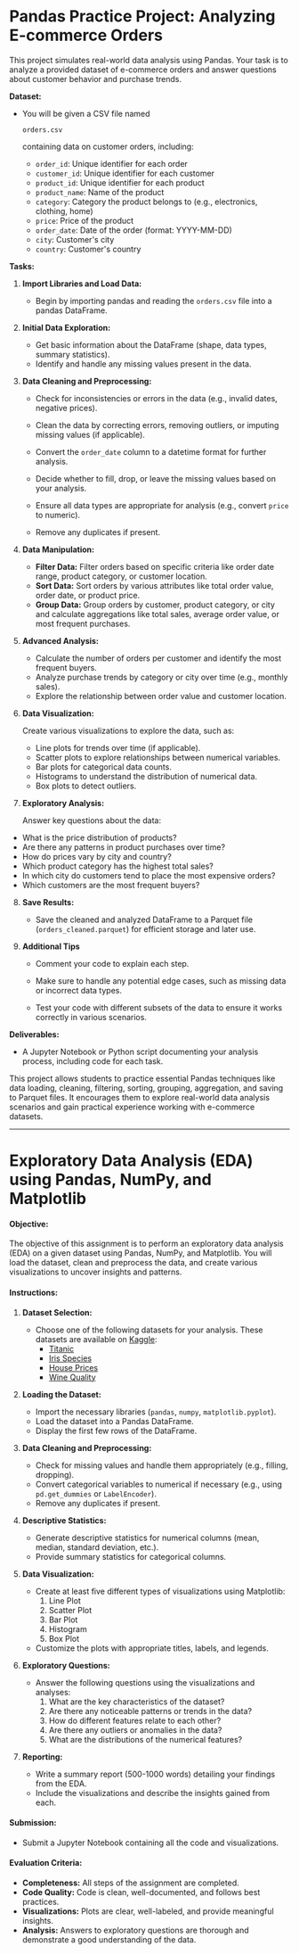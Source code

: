 # Pandas Practice Project: Analyzing E-commerce Orders

This project simulates real-world data analysis using Pandas. Your task is to analyze a provided dataset of e-commerce orders and answer questions about customer behavior and purchase trends.

**Dataset:**

- You will be given a CSV file named 

  ```
  orders.csv
  ```

   containing data on customer orders, including:

  - `order_id`: Unique identifier for each order
  - `customer_id`: Unique identifier for each customer
  - `product_id`: Unique identifier for each product
  - `product_name`: Name of the product
  - `category`: Category the product belongs to (e.g., electronics, clothing, home)
  - `price`: Price of the product
  - `order_date`: Date of the order (format: YYYY-MM-DD)
  - `city`: Customer's city
  - `country`: Customer's country

**Tasks:**

1. **Import Libraries and Load Data:**
   - Begin by importing pandas and reading the `orders.csv` file into a pandas DataFrame.

2. **Initial Data Exploration:**
   - Get basic information about the DataFrame (shape, data types, summary statistics).
   - Identify and handle any missing values present in the data.

3. **Data Cleaning and Preprocessing:**
   - Check for inconsistencies or errors in the data (e.g., invalid dates, negative prices).

   - Clean the data by correcting errors, removing outliers, or imputing missing values (if applicable).

   - Convert the `order_date` column to a datetime format for further analysis.

   - Decide whether to fill, drop, or leave the missing values based on your analysis.

   - Ensure all data types are appropriate for analysis (e.g., convert `price` to numeric).

   - Remove any duplicates if present.

     

4. **Data Manipulation:**
   - **Filter Data:** Filter orders based on specific criteria like order date range, product category, or customer location.
   - **Sort Data:** Sort orders by various attributes like total order value, order date, or product price.
   - **Group Data:** Group orders by customer, product category, or city and calculate aggregations like total sales, average order value, or most frequent purchases.

5. **Advanced Analysis:**
   - Calculate the number of orders per customer and identify the most frequent buyers.
   - Analyze purchase trends by category or city over time (e.g., monthly sales).
   - Explore the relationship between order value and customer location.

6. **Data Visualization:**

   Create various visualizations to explore the data, such as:

   - Line plots for trends over time (if applicable).
   - Scatter plots to explore relationships between numerical variables.
   - Bar plots for categorical data counts.
   - Histograms to understand the distribution of numerical data.
   - Box plots to detect outliers.

7. **Exploratory Analysis:**

    Answer key questions about the data:
  - What is the price distribution of products?
  - Are there any patterns in product purchases over time?
  - How do prices vary by city and country?
  - Which product category has the highest total sales?
  - In which city do customers tend to place the most expensive orders?
  - Which customers are the most frequent buyers?

8. **Save Results:**

   - Save the cleaned and analyzed DataFrame to a Parquet file (`orders_cleaned.parquet`) for efficient storage and later use.

9. **Additional Tips**

   - Comment your code to explain each step.

   - Make sure to handle any potential edge cases, such as missing data or incorrect data types.

   - Test your code with different subsets of the data to ensure it works correctly in various scenarios.

**Deliverables:**

- A Jupyter Notebook or Python script documenting your analysis process, including code for each task.


This project allows students to practice essential Pandas techniques like data loading, cleaning, filtering, sorting, grouping, aggregation, and saving to Parquet files. It encourages them to explore real-world data analysis scenarios and gain practical experience working with e-commerce datasets.



-------

# Exploratory Data Analysis (EDA) using Pandas, NumPy, and Matplotlib

#### Objective:
The objective of this assignment is to perform an exploratory data analysis (EDA) on a given dataset using Pandas, NumPy, and Matplotlib. You will load the dataset, clean and preprocess the data, and create various visualizations to uncover insights and patterns.

#### Instructions:

1. **Dataset Selection:**
   - Choose one of the following datasets for your analysis. These datasets are available on [Kaggle](https://www.kaggle.com/datasets):
     - [Titanic](https://www.kaggle.com/c/titanic/data)
     - [Iris Species](https://www.kaggle.com/datasets/uciml/iris)
     - [House Prices](https://www.kaggle.com/c/house-prices-advanced-regression-techniques/data)
     - [Wine Quality](https://www.kaggle.com/datasets/uciml/red-wine-quality-cortez-et-al-2009)

2. **Loading the Dataset:**
   - Import the necessary libraries (`pandas`, `numpy`, `matplotlib.pyplot`).
   - Load the dataset into a Pandas DataFrame.
   - Display the first few rows of the DataFrame.

3. **Data Cleaning and Preprocessing:**
   - Check for missing values and handle them appropriately (e.g., filling, dropping).
   - Convert categorical variables to numerical if necessary (e.g., using `pd.get_dummies` or `LabelEncoder`).
   - Remove any duplicates if present.

4. **Descriptive Statistics:**
   - Generate descriptive statistics for numerical columns (mean, median, standard deviation, etc.).
   - Provide summary statistics for categorical columns.

5. **Data Visualization:**
   - Create at least five different types of visualizations using Matplotlib:
     1. Line Plot
     2. Scatter Plot
     3. Bar Plot
     4. Histogram
     5. Box Plot
   - Customize the plots with appropriate titles, labels, and legends.

6. **Exploratory Questions:**
   - Answer the following questions using the visualizations and analyses:
     1. What are the key characteristics of the dataset?
     2. Are there any noticeable patterns or trends in the data?
     3. How do different features relate to each other?
     4. Are there any outliers or anomalies in the data?
     5. What are the distributions of the numerical features?

7. **Reporting:**
   - Write a summary report (500-1000 words) detailing your findings from the EDA.
   - Include the visualizations and describe the insights gained from each.

#### Submission:
- Submit a Jupyter Notebook containing all the code and visualizations.

#### Evaluation Criteria:
- **Completeness:** All steps of the assignment are completed.
- **Code Quality:** Code is clean, well-documented, and follows best practices.
- **Visualizations:** Plots are clear, well-labeled, and provide meaningful insights.
- **Analysis:** Answers to exploratory questions are thorough and demonstrate a good understanding of the data.
